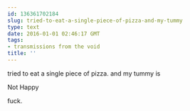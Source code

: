 ```yaml
---
id: 136361702184
slug: tried-to-eat-a-single-piece-of-pizza-and-my-tummy
type: text
date: 2016-01-01 02:46:17 GMT
tags:
- transmissions from the void
title: ''
---
```

tried to eat a single piece of pizza. and my tummy is 

Not Happy

fuck.